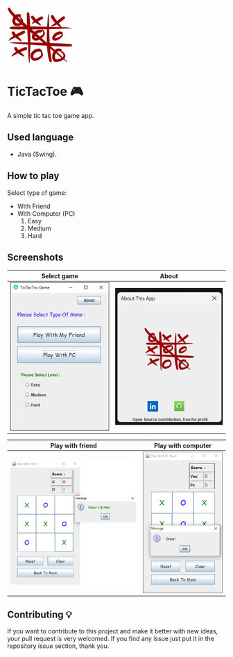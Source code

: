 ![tictactoe img](src\com\zeeshan\TicTacToc\images\tick.png)
# TicTacToe 🎮
A simple tic tac toe game app.

## Used language
* Java (Swing).

## How to play
Select type of game:
* With Friend
* With Computer (PC)
  1. Easy
  2. Medium
  3. Hard
  

## Screenshots
Select game                |  About
:-------------------------:|:-------------------------:
![select game img](screenshots/select-game.PNG)  |  ![about img](screenshots/about.PNG)

Play with friend           |  Play with computer
:-------------------------:|:-------------------------:
![select game img](screenshots/play-with-friend.PNG)  |  ![about img](screenshots/play-with-pc.PNG)


## Contributing 💡
If you want to contribute to this project and make it better with new ideas, your pull request is very welcomed.
If you find any issue just put it in the repository issue section, thank you.
